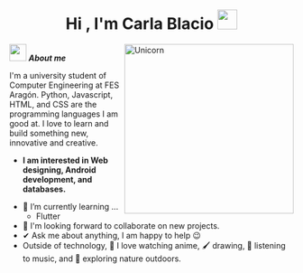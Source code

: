 <h1 align="center">Hi , I'm Carla Blacio <img src="https://media.giphy.com/media/hvRJCLFzcasrR4ia7z/giphy.gif" width="35"></h1>

<img src="https://media.giphy.com/media/ObNTw8Uzwy6KQ/giphy.gif" width="30px">&nbsp;***About me***
<img align="right" width=300px alt="Unicorn" src="https://media.giphy.com/media/3ohs4BSacFKI7A717y/giphy.gif" />

I'm a university student of Computer Engineering at FES Aragón. Python, Javascript, HTML, and CSS are the programming languages I am good at. I love to learn and build something new, innovative and creative.
* **I am interested in Web designing, Android development, and databases.**
- 🌱 I’m currently learning ...
  - Flutter
- 👯 I'm looking forward to collaborate on new projects.
- ✔ Ask me about anything, I am happy to help 😉<br>
- Outside of technology, 🍥 I love watching anime, 🖌️ drawing, 🎵 listening to music, and 🌴 exploring nature outdoors.




